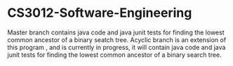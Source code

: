 # CS3012-Software-Engineering
Master branch contains java code and java junit tests for finding the lowest common ancestor of a binary seatch tree. Acyclic branch is an extension 
of this program , and is currently in progress, it will contain java code and java junit tests for finding the lowest common ancestor of a binary search tree.

